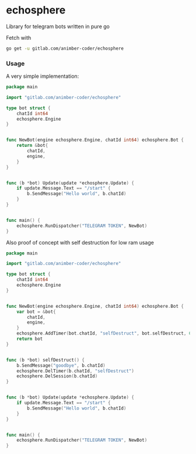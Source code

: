 # echosphere

Library for telegram bots written in pure go

Fetch with
```bash
go get -u gitlab.com/animber-coder/echosphere
```


### Usage

A very simple implementation:

```go
package main

import "gitlab.com/animber-coder/echosphere"

type bot struct {
	chatId int64
	echosphere.Engine
}


func NewBot(engine echosphere.Engine, chatId int64) echosphere.Bot {
	return &bot{
		chatId,
		engine,
	}
}


func (b *bot) Update(update *echosphere.Update) {
    if update.Message.Text == "/start" {
        b.SendMessage("Hello world", b.chatId)
    }
}


func main() {
	echosphere.RunDispatcher("TELEGRAM TOKEN", NewBot)
}
```


Also proof of concept with self destruction for low ram usage

```go
package main

import "gitlab.com/animber-coder/echosphere"

type bot struct {
    chatId int64
    echosphere.Engine
}


func NewBot(engine echosphere.Engine, chatId int64) echosphere.Bot {
    var bot = &bot{
        chatId,
        engine,
    }
    echosphere.AddTimer(bot.chatId, "selfDestruct", bot.selfDestruct, 60)
    return bot
}


func (b *bot) selfDestruct() {
    b.SendMessage("goodbye", b.chatId)
    echosphere.DelTimer(b.chatId, "selfDestruct")
    echosphere.DelSession(b.chatId)
}


func (b *bot) Update(update *echosphere.Update) {
    if update.Message.Text == "/start" {
        b.SendMessage("Hello world", b.chatId)
    }
}


func main() {
    echosphere.RunDispatcher("TELEGRAM TOKEN", NewBot)
}
```


